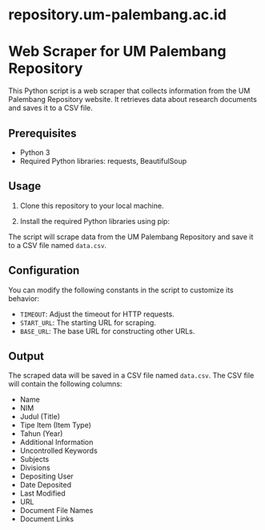 # repository.um-palembang.ac.id
# Web Scraper for UM Palembang Repository

This Python script is a web scraper that collects information from the UM Palembang Repository website. It retrieves data about research documents and saves it to a CSV file.

## Prerequisites

- Python 3
- Required Python libraries: requests, BeautifulSoup

## Usage

1. Clone this repository to your local machine.

2. Install the required Python libraries using pip:


The script will scrape data from the UM Palembang Repository and save it to a CSV file named `data.csv`.

## Configuration

You can modify the following constants in the script to customize its behavior:

- `TIMEOUT`: Adjust the timeout for HTTP requests.
- `START_URL`: The starting URL for scraping.
- `BASE_URL`: The base URL for constructing other URLs.

## Output

The scraped data will be saved in a CSV file named `data.csv`. The CSV file will contain the following columns:

- Name
- NIM
- Judul (Title)
- Tipe Item (Item Type)
- Tahun (Year)
- Additional Information
- Uncontrolled Keywords
- Subjects
- Divisions
- Depositing User
- Date Deposited
- Last Modified
- URL
- Document File Names
- Document Links


